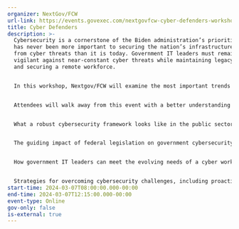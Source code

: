 ```yaml
---
organizer: NextGov/FCW
url-link: https://events.govexec.com/nextgovfcw-cyber-defenders-workshop/?p=govexeceventpage
title: Cyber Defenders
description: >-
  Cybersecurity is a cornerstone of the Biden administration’s priorities and
  has never been more important to securing the nation’s infrastructure and data
  from cyber threats than it is today. Government IT leaders must remain
  vigilant against near-constant cyber threats while maintaining legacy systems
  and securing a remote workforce. 


  In this workshop, Nextgov/FCW will examine the most important trends in cybersecurity across the federal government. We’ll explore everything from handling ransomware, hybrid work and the use of personal devices to advancements in identity management and identifying foreign cyber threats. As we do so, we’ll be joined by government leaders at the forefront of cyber workforce training and acquisition. Join us as we navigate the cutting edge tactics and solutions in cyber defense. 


  Attendees will walk away from this event with a better understanding of:


  What a robust cybersecurity framework looks like in the public sector.


  The guiding impact of federal legislation on government cybersecurity.


  How government IT leaders can meet the evolving needs of a cyber workforce.


  Strategies for overcoming cybersecurity challenges, including proactive approaches to mitigating cybercrime.
start-time: 2024-03-07T08:00:00.000-00:00
end-time: 2024-03-07T12:15:00.000-00:00
event-type: Online
gov-only: false
is-external: true
---
```

